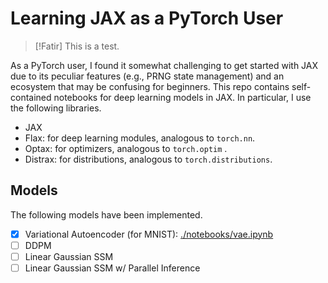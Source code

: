 # Learning JAX as a PyTorch User

> [!Fatir]
> This is a test.

As a PyTorch user, I found it somewhat challenging to get started with JAX due to its peculiar features (e.g., PRNG state management) and an ecosystem that may be confusing for beginners. This repo contains self-contained notebooks for deep learning models in JAX. In particular, I use the following libraries.

- JAX 
- Flax: for deep learning modules, analogous to `torch.nn`.
- Optax: for optimizers, analogous to `torch.optim` .
- Distrax: for distributions, analogous to `torch.distributions`.

## Models

The following models have been implemented.

- [x] Variational Autoencoder (for MNIST): [./notebooks/vae.ipynb](./notebooks/vae.ipynb)
- [ ] DDPM
- [ ] Linear Gaussian SSM
- [ ] Linear Gaussian SSM w/ Parallel Inference
